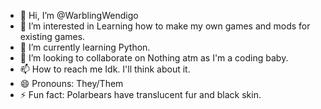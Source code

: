 - 👋 Hi, I’m @WarblingWendigo
- 👀 I’m interested in Learning how to make my own games and mods for existing games.
- 🌱 I’m currently learning Python.
- 💞️ I’m looking to collaborate on Nothing atm as I'm a coding baby.
- 📫 How to reach me Idk. I'll think about it.
- 😄 Pronouns: They/Them
- ⚡ Fun fact: Polarbears have translucent fur and black skin.

<!---
WarblingWendigo/WarblingWendigo is a ✨ special ✨ repository because its `README.md` (this file) appears on your GitHub profile.
You can click the Preview link to take a look at your changes.
--->
